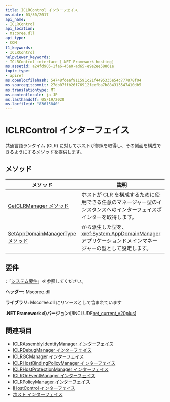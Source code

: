 ```yaml
---
title: ICLRControl インターフェイス
ms.date: 03/30/2017
api_name:
- ICLRControl
api_location:
- mscoree.dll
api_type:
- COM
f1_keywords:
- ICLRControl
helpviewer_keywords:
- ICLRControl interface [.NET Framework hosting]
ms.assetid: a24fd905-1fa6-45a0-ad65-e9e2ee58861e
topic_type:
- apiref
ms.openlocfilehash: 54748fdeaf911591c21f4495335e54c777878f04
ms.sourcegitcommit: 27db07ffb26f76912feefba7b884313547410db5
ms.translationtype: MT
ms.contentlocale: ja-JP
ms.lasthandoff: 05/19/2020
ms.locfileid: "83615840"
---
```

# <a name="iclrcontrol-interface"></a>ICLRControl インターフェイス
共通言語ランタイム (CLR) に対してホストが参照を取得し、その側面を構成できるようにするメソッドを提供します。  
  
## <a name="methods"></a>メソッド  
  
|メソッド|説明|  
|------------|-----------------|  
|[GetCLRManager メソッド](iclrcontrol-getclrmanager-method.md)|ホストが CLR を構成するために使用できる任意のマネージャー型のインスタンスへのインターフェイスポインターを取得します。|  
|[SetAppDomainManagerType メソッド](iclrcontrol-setappdomainmanagertype-method.md)|から派生した型を、 <xref:System.AppDomainManager> アプリケーションドメインマネージャーの型として設定します。|  
  
## <a name="requirements"></a>要件  
 **:**「[システム要件](../../get-started/system-requirements.md)」を参照してください。  
  
 **ヘッダー:** Mscoree.dll  
  
 **ライブラリ:** Mscoree.dll にリソースとして含まれています  
  
 **.NET Framework のバージョン:**[!INCLUDE[net_current_v20plus](../../../../includes/net-current-v20plus-md.md)]  
  
## <a name="see-also"></a>関連項目

- [ICLRAssemblyIdentityManager インターフェイス](iclrassemblyidentitymanager-interface.md)
- [ICLRDebugManager インターフェイス](iclrdebugmanager-interface.md)
- [ICLRGCManager インターフェイス](iclrgcmanager-interface.md)
- [ICLRHostBindingPolicyManager インターフェイス](iclrhostbindingpolicymanager-interface.md)
- [ICLRHostProtectionManager インターフェイス](iclrhostprotectionmanager-interface.md)
- [ICLROnEventManager インターフェイス](iclroneventmanager-interface.md)
- [ICLRPolicyManager インターフェイス](iclrpolicymanager-interface.md)
- [IHostControl インターフェイス](ihostcontrol-interface.md)
- [ホスト インターフェイス](hosting-interfaces.md)
